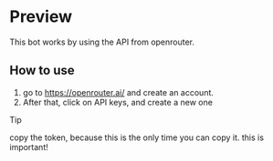 # Preview
This bot works by using the API from openrouter.


## How to use

1. go to https://openrouter.ai/ and create an account.
2. After that, click on API keys, and create a new one
> [!TIP]
> copy the token, because this is the only time you can copy it. this is important!
